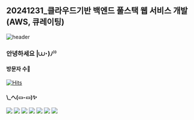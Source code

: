 ## 20241231_클라우드기반 백엔드 풀스택 웹 서비스 개발(AWS, 큐레이팅) 

<!--
**soomin0927/soomin0927** is a ✨ _special_ ✨ repository because its `README.md` (this file) appears on your GitHub profile.

Here are some ideas to get you started:


- 🔭 I’m currently working on ...
- 🌱 I’m currently learning ...
- 👯 I’m looking to collaborate on ...
- 🤔 I’m looking for help with ...
- 💬 Ask me about ...
- 📫 How to reach me: ...
- 😄 Pronouns: ...
- ⚡ Fun fact: ...
-->

![header](https://capsule-render.vercel.app/api?type=waving&color=6495ED&height=200&section=header&text=soomin0927&fontSize=100)

<h3> 안녕하세요 |⩊･)ﾉ⁾⁾ </h3>

<p align="center">
<h4>방문자 수👋</h4>

[![Hits](https://hits.seeyoufarm.com/api/count/incr/badge.svg?url=https%3A%2F%2Fgithub.com%2Fsoomin0927&count_bg=%2379C83D&title_bg=%23555555&icon=&icon_color=%23E7E7E7&title=hits&edge_flat=false)](https://hits.seeyoufarm.com)

<h4>\_へ(▭-▭)✨</h4>

<img src="https://img.shields.io/badge/Html-239120?style=flat-square&logo=html&logoColor=white"/> <img src="https://img.shields.io/badge/Css-239120?style=flat-square&logo=css&logoColor=white"/> <img src="https://img.shields.io/badge/JavaScript-F7DF1E?style=flat-square&logo=javascript&logoColor=white"/> <img src="https://img.shields.io/badge/JAVA-191970?style=flat-square&logo=Java&logoColor=white"/> <img src="https://img.shields.io/badge/Python-3776AB?style=flat-square&logo=python&logoColor=white"/> <img src="https://img.shields.io/badge/Reactive-B7178C?style=flat-square&logo=reactive&logoColor=white"/> <img src="https://img.shields.io/badge/Node.js-006400?style=flat-square&logo=node.js&logoColor=white"/>
</p>
